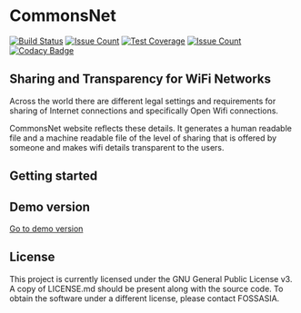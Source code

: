 # CommonsNet
[![Build Status](https://travis-ci.org/fossasia/CommonsNet.svg)](https://travis-ci.org/fossasia/CommonsNet)
[![Issue Count](https://codeclimate.com/github/fossasia/CommonsNet/badges/gpa.svg)](https://codeclimate.com/github/fossasia/CommonsNet)
[![Test Coverage](https://codeclimate.com/github/fossasia/CommonsNet/badges/coverage.svg)](https://codeclimate.com/github/fossasia/open-event-orga-server/coverage)
[![Issue Count](https://codeclimate.com/github/fossasia/CommonsNet/badges/issue_count.svg)](https://codeclimate.com/github/fossasia/CommonsNet)
[![Codacy Badge](https://api.codacy.com/project/badge/Grade/bbe4d39d3d164b598f9a988b5b835cb4)](https://www.codacy.com/app/ag-e-wisniewska/CommonsNet?utm_source=github.com&amp;utm_medium=referral&amp;utm_content=fossasia/CommonsNet&amp;utm_campaign=Badge_Grade)

## Sharing and Transparency for WiFi Networks
Across the world there are different legal settings and requirements for sharing of Internet connections and specifically Open Wifi connections. 

CommonsNet website reflects these details. It generates a human readable file and a machine readable file of the level of sharing that is offered by someone and makes wifi details transparent to the users.


## Getting started


## Demo version  
[Go to demo version](https://commonsnet.herokuapp.com/) 

## License
This project is currently licensed under the GNU General Public License v3. A copy of LICENSE.md should be present along with the source code. To obtain the software under a different license, please contact FOSSASIA.

